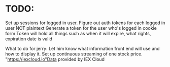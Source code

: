 # TODO:

Set up sessions for logged in user.
Figure out auth tokens for each logged in user
NOT plaintext
Generate a token for the user who's logged in cookie form
Token will hold all things such as when it will expire, what rights, expiration date is valid

What to do for jerry: Let him know what information front end will use and how to display it.
Set up continuous streaming of one stock price. 
"https://iexcloud.io"Data provided by IEX Cloud